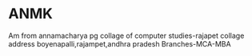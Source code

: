 # ANMK
Am from annamacharya pg collage of computer studies-rajapet
collage address
boyenapalli,rajampet,andhra pradesh
Branches-MCA-MBA
